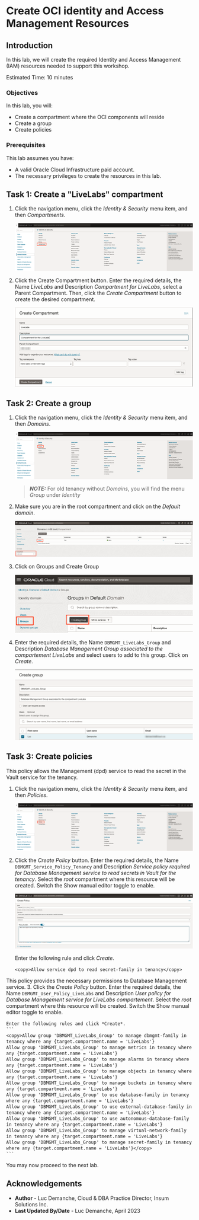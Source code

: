 # Create OCI identity and Access Management Resources

## Introduction

In this lab, we will create the required Identity and Access Management (IAM) resources needed to support this workshop.

Estimated Time: 10 minutes

### Objectives

In this lab, you will:
* Create a compartment where the OCI components will reside
* Create a group
* Create policies

### Prerequisites

This lab assumes you have:
* A valid Oracle Cloud Infrastructure paid account.
* The necessary privileges to create the resources in this lab.

## Task 1: Create a "LiveLabs" compartment

1. Click the navigation menu, click the *Identity & Security* menu item, and then *Compartments*.

	![Image alt text](images/home-compartment.png)

2. Click the Create Compartment button. Enter the required details, the Name *LiveLabs* and Description *Compartment for LiveLabs*, select a Parent Compartment. Then, click the *Create Compartment* button to create the desired compartment.

	![Image alt text](images/create-compartment.png)

## Task 2: Create a group

1. Click the navigation menu, click the *Identity & Security* menu item, and then *Domains*.

	![Image alt text](images/home-group.png)

	> **_NOTE:_** For old tenancy without *Domains*, you will find the menu *Group* under *Identity*

2. Make sure you are in the root compartment and click on the *Default domain*.

	![Image alt text](images/default-domain.png)

3. Click on Groups and Create Group

	![Image alt text](images/create-group.png)

4. Enter the required details, the Name `DBMGMT_LiveLabs_Group` and Description *Database Management Group associated to the compartement LiveLabs* and select users to add to this group. Click on *Create*.

	![Image alt text](images/create-group-info.png)

## Task 3: Create policies

This policy allows the Management (dpd) service to read the secret in the Vault service for the tenancy.
1. Click the navigation menu, click the *Identity & Security* menu item, and then *Policies*.

	![Image alt text](images/home-policy.png)

2. Click the *Create Policy* button. Enter the required details, the Name `DBMGMT_Service_Policy_Tenancy` and Description *Service policy required for Database Management service to read secrets in Vault for the tenancy*. Select the *root* compartment where this resource will be created. Switch the Show manual editor toggle to enable.

	![Image alt text](images/create-policy.png)

	Enter the following rule and click *Create*.
	```
	<copy>Allow service dpd to read secret-family in tenancy</copy>
	```

This policy provides the necessary permissions to Database Management service.
3. Click the *Create Policy* button. Enter the required details, the Name `DBMGMT_User_Policy_LiveLabs` and Description *User policy for Database Management service for LiveLabs compartement*. Select the *root* compartment where this resource will be created. Switch the Show manual editor toggle to enable.

	Enter the following rules and click *Create*.
	```
	<copy>Allow group 'DBMGMT_LiveLabs_Group' to manage dbmgmt-family in tenancy where any {target.compartment.name = 'LiveLabs'}
	Allow group 'DBMGMT_LiveLabs_Group' to manage metrics in tenancy where any {target.compartment.name = 'LiveLabs'}
	Allow group 'DBMGMT_LiveLabs_Group' to manage alarms in tenancy where any {target.compartment.name = 'LiveLabs'}
	Allow group 'DBMGMT_LiveLabs_Group' to manage objects in tenancy where any {target.compartment.name = 'LiveLabs'}
	Allow group 'DBMGMT_LiveLabs_Group' to manage buckets in tenancy where any {target.compartment.name = 'LiveLabs'}
	Allow group 'DBMGMT_LiveLabs_Group' to use database-family in tenancy where any {target.compartment.name = 'LiveLabs'}
	Allow group 'DBMGMT_LiveLabs_Group' to use external-database-family in tenancy where any {target.compartment.name = 'LiveLabs'}
	Allow group 'DBMGMT_LiveLabs_Group' to use autonomous-database-family in tenancy where any {target.compartment.name = 'LiveLabs'}
	Allow group 'DBMGMT_LiveLabs_Group' to manage virtual-network-family in tenancy where any {target.compartment.name = 'LiveLabs'}
	Allow group 'DBMGMT_LiveLabs_Group' to manage secret-family in tenancy where any {target.compartment.name = 'LiveLabs'}</copy>
	```

You may now proceed to the next lab.

## Acknowledgements
* **Author** - Luc Demanche, Cloud & DBA Practice Director, Insum Solutions Inc.
* **Last Updated By/Date** - Luc Demanche, April 2023
